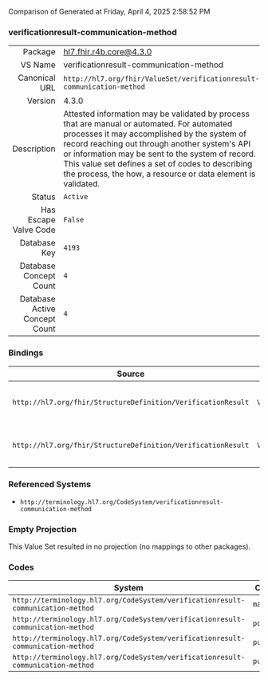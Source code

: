 Comparison of 
Generated at Friday, April 4, 2025 2:58:52 PM

### verificationresult-communication-method

|      |     |
| ---: | --- |
| Package | hl7.fhir.r4b.core@4.3.0 |
| VS Name | verificationresult-communication-method |
| Canonical URL | `http://hl7.org/fhir/ValueSet/verificationresult-communication-method` |
| Version | 4.3.0 |
| Description | Attested information may be validated by process that are manual or automated. For automated processes it may accomplished by the system of record reaching out through another system's API or information may be sent to the system of record. This value set defines a set of codes to describing the process, the how, a resource or data element is validated. |
| Status | `Active` |
| Has Escape Valve Code | `False` |
| Database Key | `4193` |
| Database Concept Count | `4` |
| Database Active Concept Count | `4` |
### Bindings

| Source | Element | Binding | Strength | Element Short |
| ------ | ------- | ------- | -------- | ------------- |
| `http://hl7.org/fhir/StructureDefinition/VerificationResult` | `VerificationResult.primarySource.communicationMethod` | `http://hl7.org/fhir/ValueSet/verificationresult-communication-method` | `Example` | Method for exchanging information with the primary source |
| `http://hl7.org/fhir/StructureDefinition/VerificationResult` | `VerificationResult.attestation.communicationMethod` | `http://hl7.org/fhir/ValueSet/verificationresult-communication-method` | `Example` | The method by which attested information was submitted/retrieved |

### Referenced Systems

* `http://terminology.hl7.org/CodeSystem/verificationresult-communication-method`
### Empty Projection

This Value Set resulted in no projection (no mappings to other packages).

### Codes

| System | Code | Display |
| ------ | ---- | ------- |
| `http://terminology.hl7.org/CodeSystem/verificationresult-communication-method` | `manual` | Manual |
| `http://terminology.hl7.org/CodeSystem/verificationresult-communication-method` | `portal` | Portal |
| `http://terminology.hl7.org/CodeSystem/verificationresult-communication-method` | `pull` | Pull |
| `http://terminology.hl7.org/CodeSystem/verificationresult-communication-method` | `push` | Push |
